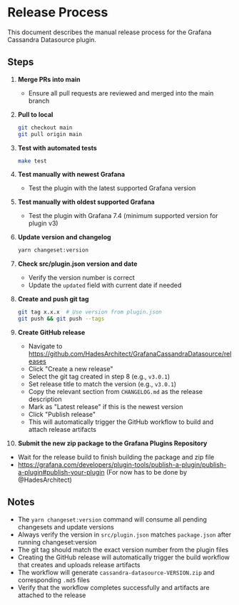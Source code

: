# Release Process

This document describes the manual release process for the Grafana Cassandra Datasource plugin.

## Steps

1. **Merge PRs into main**
   - Ensure all pull requests are reviewed and merged into the main branch

2. **Pull to local**
   ```bash
   git checkout main
   git pull origin main
   ```

3. **Test with automated tests**
   ```bash
   make test
   ```

4. **Test manually with newest Grafana**
   - Test the plugin with the latest supported Grafana version

5. **Test manually with oldest supported Grafana**
   - Test the plugin with Grafana 7.4 (minimum supported version for plugin v3)

6. **Update version and changelog**
   ```bash
   yarn changeset:version
   ```

7. **Check src/plugin.json version and date**
   - Verify the version number is correct
   - Update the `updated` field with current date if needed

8. **Create and push git tag**
   ```bash
   git tag x.x.x  # Use version from plugin.json
   git push && git push --tags
   ```

9. **Create GitHub release**
   - Navigate to https://github.com/HadesArchitect/GrafanaCassandraDatasource/releases
   - Click "Create a new release"
   - Select the git tag created in step 8 (e.g., `v3.0.1`)
   - Set release title to match the version (e.g., `v3.0.1`)
   - Copy the relevant section from `CHANGELOG.md` as the release description
   - Mark as "Latest release" if this is the newest version
   - Click "Publish release"
   - This will automatically trigger the GitHub workflow to build and attach release artifacts

10. **Submit the new zip package to the Grafana Plugins Repository**
   - Wait for the release build to finish building the package and zip file
   - https://grafana.com/developers/plugin-tools/publish-a-plugin/publish-a-plugin#publish-your-plugin (For now has to be done by @HadesArchitect)

## Notes

- The `yarn changeset:version` command will consume all pending changesets and update versions
- Always verify the version in `src/plugin.json` matches `package.json` after running changeset:version
- The git tag should match the exact version number from the plugin files
- Creating the GitHub release will automatically trigger the build workflow that creates and uploads release artifacts
- The workflow will generate `cassandra-datasource-VERSION.zip` and corresponding `.md5` files
- Verify that the workflow completes successfully and artifacts are attached to the release